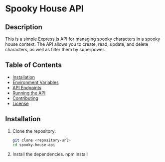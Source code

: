 # Spooky House API

## Description

This is a simple Express.js API for managing spooky characters in a spooky house context. The API allows you to create, read, update, and delete characters, as well as filter them by superpower.

## Table of Contents
- [Installation](#installation)
- [Environment Variables](#environment-variables)
- [API Endpoints](#api-endpoints)
- [Running the API](#running-the-api)
- [Contributing](#contributing)
- [License](#license)

## Installation

1. Clone the repository:
   ```bash
   git clone <repository-url>
   cd spooky-house-api

  2. Install the dependencies.
  npm install
  